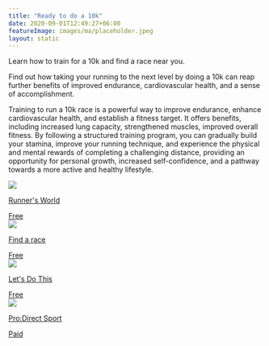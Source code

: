 ```yaml
---
title: "Ready to do a 10k"
date: 2020-09-01T12:49:27+06:00
featureImage: images/ma/placeholder.jpeg
layout: static
---
```


Learn how to train for a 10k and find a race near you.

Find out how taking your running to the next level by doing a 10k can reap further benefits of improved endurance, cardiovascular health, and a sense of accomplishment.

Training to run a 10k race is a powerful way to improve endurance, enhance cardiovascular health, and establish a fitness target. It offers benefits, including increased lung capacity, strengthened muscles, improved overall fitness. By following a structured training program, you can gradually build your stamina, improve your running technique, and experience the physical and mental rewards of completing a challenging distance, providing an opportunity for personal growth, increased self-confidence, and a pathway towards a more active and healthy lifestyle.

<a class="ma-link" href="https://www.runnersworld.com/training/a34132360/training-for-your-first-10k-race/"><div class="ma-card ma-card-Health"><div class="ma-icon"><img src ="/images/icon-check.png"/></div><div class="ma-name"><p>Runner's World</p></div><div class="ma-paid-text"><span>Free </span></div></div></a><a class="ma-link" href="https://findarace.com/10k-runs"><div class="ma-card ma-card-Health"><div class="ma-icon"><img src ="/images/icon-check.png"/></div><div class="ma-name"><p>Find a race</p></div><div class="ma-paid-text"><span>Free </span></div></div></a><a class="ma-link" href="https://www.letsdothis.com/blog/article/benefits-of-running-10k"><div class="ma-card ma-card-Health"><div class="ma-icon"><img src ="/images/icon-check.png"/></div><div class="ma-name"><p>Let's Do This</p></div><div class="ma-paid-text"><span>Free </span></div></div></a><a class="ma-link" href="https://www.awin1.com/cread.php?awinmid=6667&awinaffid=1198638&ued=https%3A%2F%2Fwww.prodirectsport.com%2Frunning%2F"><div class="ma-card ma-card-Health"><div class="ma-icon"><img src ="/images/icon-pound.png"/></div><div class="ma-name"><p>Pro:Direct Sport</p></div><div class="ma-paid-text"><span>Paid</span></div></div></a>  

<br/><br/>






